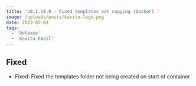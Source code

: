 ```yaml
---
title: 'v0.1.18.0 - Fixed templates not copying (Docker) '
image: /uploads/posts/kavita-logo.png
date: 2023-05-04
tags:
  - 'Release'
  - 'Kavita Email'
---
```


## Fixed
- Fixed: Fixed the templates folder not being created on start of container
